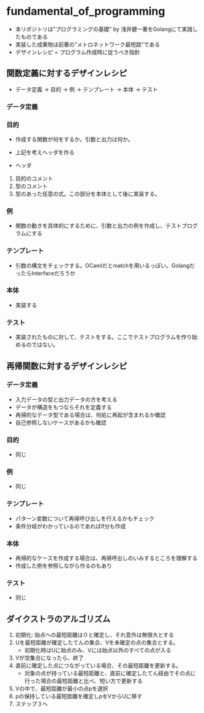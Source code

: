 # fundamental_of_programming

* 本リポジトリは"プログラミングの基礎" by 浅井健一著をGolangにて実践したものである
* 実装した成果物は前著の"メトロネットワーク最短路"である
* デザインレシピ = プログラム作成時に従うべき指針

## 関数定義に対するデザインレシピ
* データ定義 -> 目的 -> 例 -> テンプレート -> 本体 -> テスト

### データ定義

### 目的
* 作成する関数が何をするか。引数と出力は何か。
* 上記を考えヘッダを作る

* ヘッダ
1. 目的のコメント
2. 型のコメント
3. 型のあった任意の式。この部分を本体として後に実装する。

### 例
* 関数の動きを具体的にするために、引数と出力の例を作成し、テストプログラムにする

### テンプレート
* 引数の構文をチェックする。OCamlだとmatchを用いるっぽい。GolangだったらInterfaceだろうか

### 本体
* 実装する

### テスト
* 実装されたものに対して、テストをする。ここでテストプログラムを作り始めるのではない。

## 再帰関数に対するデザインレシピ
### データ定義
* 入力データの型と出力データの方を考える
* データが構造をもつならそれを定義する
* 再帰的なデータ型である場合は、何処に再起が含まれるか確認
* 自己参照しないケースがあるかも確認

### 目的
* 同じ

### 例
* 同じ

### テンプレート
* パターン変数について再帰呼び出しを行えるかもチェック
* 条件分岐がわかっているのであればif分も作成

### 本体
* 再帰的なケースを作成する場合は、再帰呼出しのいみするところを理解する
* 作成した例を参照しながら作るのもあり

### テスト
* 同じ

## ダイクストラのアルゴリズム
1. 初期化: 始点への最短距離は０と確定し、それ意外は無限大とする
2. Uを最短距離が確定したてんの集合、Vを未確定の点の集合とする。
	* 初期化時はUに始点のみ、Vには始点以外のすべての点が入る
3. Vが空集合になったら、終了
4. 直前に確定した点につながっている場合、その最短距離を更新する。
	* 対象の点が持っている最短距離と、直前に確定したてん経由でその点に行った場合の最短距離と比べ、短い方で更新する
5. Vの中で、最短距離が最小の点pを選択
6. pの保持している最短距離を確定しpをVからUに移す
7. ステップ３へ